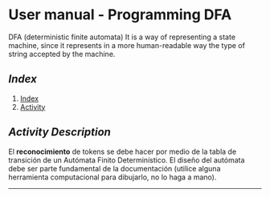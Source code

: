 #  User manual - Programming DFA 

DFA (deterministic finite automata) It is a way of representing a state machine, since it represents in a more human-readable way the type of string accepted by the machine.

## _Index_

1. [Index](#index) 
2. [Activity](#Activity)

## _Activity Description_ 


El **reconocimiento** de tokens se debe hacer por medio de la tabla de transición de un Autómata Finito Determinístico.
El diseño del autómata debe ser parte fundamental de la documentación (utilice alguna herramienta computacional para dibujarlo, no lo haga a mano).
 
--- 
<!-- ![](gametiles.jpeg)  to add image  -->